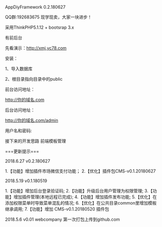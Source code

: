 AppDiyFramework 0.2.180627

QQ群:192683675   现学现卖，大家一块进步！


采用ThinkPHP5.1.12 + bootsrap 3.x

有前后台

先看演示：http://xmj.yc78.com

安装：

1、导入数据库

2、根目录指向目录中的public

前台访问地址：

http://你的域名.com

后台访问地址：

http://你的域名.com/admin

用户名和密码:


接下来的开发思路
前端模板管理


===更新提示===

2018.6.27 v0.2.180627

1.【功能】增加插件市场微信支付功能；
2.【优化】插件包CMS-v0.1.20180627


2018.5.19 v0.1.180519

1.【功能】增加后台登录验证码;
2.【功能】升级后台用户管理为权限管理;
3.【功能】增加插件管理(本地远程已完成);
4.【功能】增加插件发布功能;
5.【优化】在添加权限菜单时导致菜单混乱的情况;
6.【优化】在公共目录common里增加模板继承调用;
7.【功能】增加 CMS-v0.1.20180520 插件包


2018.5.6  v0.01 webcompany
第一次打包上传到github.com
